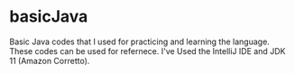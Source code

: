 # basicJava
Basic Java codes that I used for practicing and learning the language. These codes can be used for refernece. I've Used the IntelliJ IDE and JDK 11 (Amazon Corretto).
